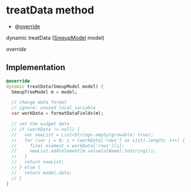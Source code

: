 


# treatData method







- @[override](https://api.flutter.dev/flutter/dart-core/override-constant.html)

dynamic treatData
([SmeupModel](../../smeup_models_widgets_smeup_model/SmeupModel-class.md) model)

_override_






## Implementation

```dart
@override
dynamic treatData(SmeupModel model) {
  SmeupTreeModel m = model;

  // change data format
  // ignore: unused_local_variable
  var workData = formatDataFields(m);

  // set the widget data
  // if (workData != null) {
  //   var newList = List<String>.empty(growable: true);
  //   for (var i = 0; i < (workData['rows'] as List).length; i++) {
  //     final element = workData['rows'][i];
  //     newList.add(element[m.valueColName].toString());
  //   }
  //   return newList;
  // } else {
  //   return model.data;
  // }
}
```








